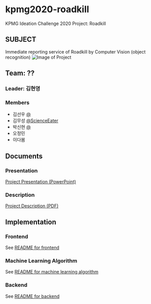 # kpmg2020-roadkill
KPMG Ideation Challenge 2020 Project: Roadkill

## SUBJECT
Immediate reporting service of Roadkill by Computer Vision (object recognition) 
![Image of Project](https://github.com/ScienceEater/kpmg2020-roadkill/images/logo.png)

## Team: ??

### Leader: 김현영
### Members
- 김선우 [@](https://github.com/ScienceEater)
- 김무성 [@ScienceEater](https://github.com/ScienceEater)
- 박신현 [@](https://github.com/ScienceEater)
- 오정민
- 이다봄

## Documents

### Presentation
[Project Presentation (PowerPoint)](docs/presentation.pptx)

### Description
[Project Description (PDF)](docs/description.pdf)


## Implementation

### Frontend
See [README for frontend](src/Frontend/README.md)

### Machine Learning Algorithm
See [README for machine learning algorithm](src/MachineLearning/README.md)

### Backend
See [README for backend](src/Backend/README.md)
